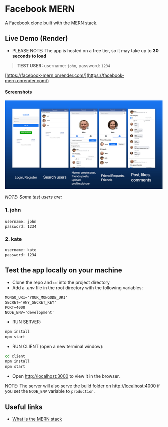 # Facebook MERN

A Facebook clone built with the MERN stack.

## Live Demo (Render)

- PLEASE NOTE: The app is hosted on a free tier, so it may take up to **30 seconds to load**

> **TEST USER:** username: `john`, password: `1234`

[https://facebook-mern.onrender.com/](https://facebook-mern.onrender.com/)

#### Screenshots

![Project Screenshot](./screenshot.png?raw=true 'Project Screenshot')

_NOTE: Some test users are:_

### 1. john

```credentials
username: john
password: 1234
```

### 2. kate

```credentials
username: kate
password: 1234
```

## Test the app locally on your machine

- Clone the repo and `cd` into the project directory
- Add a _.env_ file in the root directory with the following variables:

```dotenv
MONGO_URI='YOUR_MONGODB_URI'
SECRET='ANY_SECRET_KEY'
PORT=4000
NODE_ENV='development'
```

- RUN SERVER:

```bash
npm install
npm start
```

- RUN CLIENT (open a new terminal window):

```bash
cd client
npm install
npm start
```

- Open [http://localhost:3000](http://localhost:3000) to view it in the browser.

NOTE: The server will also serve the build folder on [http://localhost:4000](http://localhost:4000) if you set the `NODE_ENV` variable to `production`.

## Useful links

- [What is the MERN stack](https://www.mongodb.com/mern-stack)
